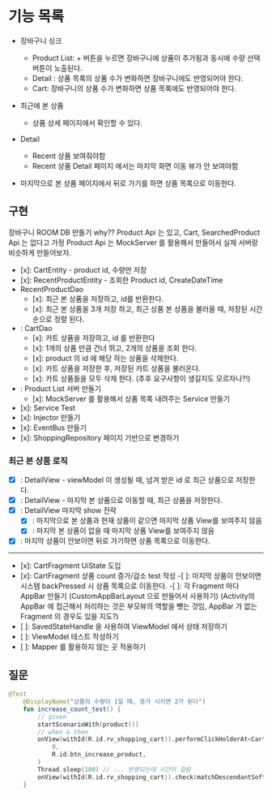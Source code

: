 # 기능 목록

- 장바구니 싱크
  - Product List: + 버튼을 누르면 장바구니에 상품이 추가됨과 동시에 수량 선택 버튼이 노출된다.
  - Detail : 상품 목록의 상품 수가 변화하면 장바구니에도 반영되어야 한다.
  - Cart: 장바구니의 상품 수가 변화하면 상품 목록에도 반영되어야 한다.
- 최근에 본 상품
  - 상품 상세 페이지에서 확인할 수 있다.

- Detail
  - Recent 상품 보여줘야함
  - Recent 상품 Detail 페이지 에서는 마지막 화면 이동 뷰가 안 보여야함
- 마지막으로 본 상품 페이지에서 뒤로 가기를 하면 상품 목록으로 이동한다.

## 구현

장바구니 ROOM DB 만들기
why?? Product Api 는 있고, Cart, SearchedProduct Api 는 없다고 가정
Product Api 는 MockServer 를 활용해서 만들어서 실제 서버랑 비슷하게 만들어보자. 

- [x]: CartEntity - product id, 수량만 저장
- [x]: RecentProductEntity - 조회한 Product id, CreateDateTime
- RecentProductDao
  - [x]: 최근 본 상품을 저장하고, id를 반환한다.
  - [x]: 최근 본 상품을 3개 저장 하고, 최근 상품 본 상품을 불러올 때, 저장된 시간 순으로 정렬 된다.
- : CartDao
  - [x]: 카트 상품을 저장하고, id 를 반환한다
  - [x]: 1개의 상품 만큼 건너 뛰고, 2개의 상품을 조회 한다.
  - [x]: product 의 id 에 해당 하는 상품을 삭제한다.
  - [x]: 카트 상품을 저장한 후, 저장된 카트 상품을 불러온다.
  - [x]: 카트 상품들을 모두 삭제 한다. (추후 요구사항이 생길지도 모르자나?!)
- : Product List 서버 만둘기
  - [x]: MockServer 를 활용해서 상품 목록 내려주는 Service 만들기
- [x]: Service Test
- [x]: Injector 만들기
- [x]: EventBus 만들기
- [x]: ShoppingRepository 페이지 기반으로 변경하기
### 최근 본 상품 로직
-[x] : DetailView - viewModel 이 생성될 때, 넘겨 받은 id 로 최근 상품으로 저장한다.
-[x] : DetailView - 마지막 본 상품으로 이동할 때, 최근 상품을 저장한다.
-[x] : DetailView 마지막 show 전략
  -[x] : 마지막으로 본 상품과 현재 상품이 같으면 마지막 상품 View를 보여주지 않음
  -[x] : 마지막 본 상품이 없을 때 마지막 상품 View를 보여주지 않음
-[x] : 마지막 상품이 안보이면 뒤로 가기하면 상품 목록으로 이동한다.

---
- [x]: CartFragment UiState 도입
- [x]: CartFragment 상품 count 증가/감소 test 작성
-[ ]: 마지막 상품이 안보이면 시스템 backPressed 시 상품 목록으로 이동한다.
-[ ]: 각 Fragment 마다 AppBar 만들기 (CustomAppBarLayout 으로 만들어서 사용하기)
(Activity의 AppBar 에 접근해서 처리하는 것은 부모뷰의 역할을 뺏는 것임, AppBar 가 없는 Fragment 의 경우도 있을 지도?)
- [ ]: SavedStateHandle 을 사용하여 ViewModel 에서 상태 저장하기
- [ ]: ViewModel 테스트 작성하기
- [ ]: Mapper 를 활용하지 않는 곳 적용하기
## 질문
```kotlin
@Test
    @DisplayName("상품의 수량이 1일 때, 증가 시키면 2가 된다")
    fun increase_count_test() {
        // given
        startScenarioWith(product())
        // when & then
        onView(withId(R.id.rv_shopping_cart)).performClickHolderAt<CartAdapter.CartViewHolder>(
            0,
            R.id.btn_increase_product,
        )
        Thread.sleep(100) // ... 반영되는데 시간이 걸림 
        onView(withId(R.id.rv_shopping_cart)).check(matchDescendantSoftly("2"))
    }
```